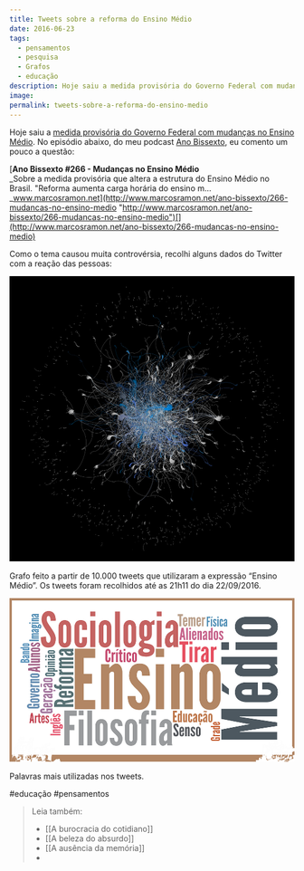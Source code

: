 ```yaml
---
title: Tweets sobre a reforma do Ensino Médio
date: 2016-06-23
tags:
  - pensamentos
  - pesquisa
  - Grafos
  - educação
description: Hoje saiu a medida provisória do Governo Federal com mudanças no Ensino Médio. No episódio abaixo, do meu podcast Ano Bissexto, eu comento…
image:
permalink: tweets-sobre-a-reforma-do-ensino-medio
---
```

Hoje saiu a [medida provisória do Governo Federal com mudanças no Ensino Médio](http://g1.globo.com/educacao/noticia/temer-apresenta-medida-provisoria-da-reforma-do-ensino-medio-veja-destaques.ghtml). No episódio abaixo, do meu podcast [Ano Bissexto](http://www.marcosramon.net/ano-bissexto/), eu comento um pouco a questão:

[**Ano Bissexto #266 - Mudanças no Ensino Médio**  
_Sobre a medida provisória que altera a estrutura do Ensino Médio no Brasil. "Reforma aumenta carga horária do ensino m…_www.marcosramon.net](http://www.marcosramon.net/ano-bissexto/266-mudancas-no-ensino-medio "http://www.marcosramon.net/ano-bissexto/266-mudancas-no-ensino-medio")[](http://www.marcosramon.net/ano-bissexto/266-mudancas-no-ensino-medio)

Como o tema causou muita controvérsia, recolhi alguns dados do Twitter com a reação das pessoas:

<img src="/assets/img/tweets-sobre-a-reforma-do-ensino médio-medium-1.png">

Grafo feito a partir de 10.000 tweets que utilizaram a expressão “Ensino Médio”. Os tweets foram recolhidos até as 21h11 do dia 22/09/2016.

<img src="/assets/img/tweets-sobre-a-reforma-do-ensino médio-medium-2.png">

Palavras mais utilizadas nos tweets.


#educação #pensamentos

> Leia também:
> - [[A burocracia do cotidiano]]
> - [[A beleza do absurdo]]
> - [[A ausência da memória]]
> -
